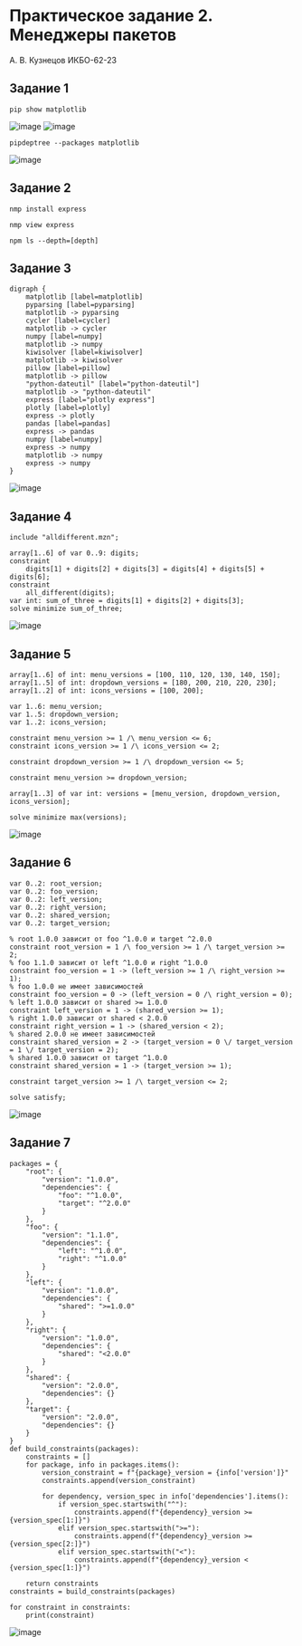 # Практическое задание 2. Менеджеры пакетов

А. В. Кузнецов ИКБО-62-23

## Задание 1

```
pip show matplotlib
```
![image](https://github.com/user-attachments/assets/6626a986-dfae-49a8-b229-30d9aeef9131)
![image](https://github.com/user-attachments/assets/3bfc6c54-acdc-483f-a34b-648abaac8098)
```
pipdeptree --packages matplotlib
```
![image](https://github.com/user-attachments/assets/9e0b0e10-b66a-4935-ba25-47d4969b1bab)

## Задание 2

```
nmp install express
```

```
nmp view express
```

```
npm ls --depth=[depth]
```

## Задание 3

```
digraph {
    matplotlib [label=matplotlib]
    pyparsing [label=pyparsing]
    matplotlib -> pyparsing
    cycler [label=cycler]
    matplotlib -> cycler
    numpy [label=numpy]
    matplotlib -> numpy
    kiwisolver [label=kiwisolver]
    matplotlib -> kiwisolver
    pillow [label=pillow]
    matplotlib -> pillow
    "python-dateutil" [label="python-dateutil"]
    matplotlib -> "python-dateutil"
    express [label="plotly express"]
    plotly [label=plotly]
    express -> plotly
    pandas [label=pandas]
    express -> pandas
    numpy [label=numpy]
    express -> numpy
    matplotlib -> numpy
    express -> numpy
}
```
![image](https://github.com/user-attachments/assets/acf98db3-821f-4cff-aa25-3c8e97b97053)

## Задание 4

```
include "alldifferent.mzn";  

array[1..6] of var 0..9: digits;  
constraint
    digits[1] + digits[2] + digits[3] = digits[4] + digits[5] + digits[6];
constraint
    all_different(digits);
var int: sum_of_three = digits[1] + digits[2] + digits[3];
solve minimize sum_of_three;
```

![image](https://github.com/user-attachments/assets/9bb4a668-6e82-42c5-a4a3-6d3287f10cec)

## Задание 5

```
array[1..6] of int: menu_versions = [100, 110, 120, 130, 140, 150];       
array[1..5] of int: dropdown_versions = [180, 200, 210, 220, 230];
array[1..2] of int: icons_versions = [100, 200];            

var 1..6: menu_version;      
var 1..5: dropdown_version;   
var 1..2: icons_version;      

constraint menu_version >= 1 /\ menu_version <= 6;
constraint icons_version >= 1 /\ icons_version <= 2;

constraint dropdown_version >= 1 /\ dropdown_version <= 5;

constraint menu_version >= dropdown_version; 

array[1..3] of var int: versions = [menu_version, dropdown_version, icons_version];

solve minimize max(versions);
```
![image](https://github.com/user-attachments/assets/50a59a7c-3588-4256-96d6-576bc73229ce)

## Задание 6

```
var 0..2: root_version;   
var 0..2: foo_version;     
var 0..2: left_version;    
var 0..2: right_version;   
var 0..2: shared_version;  
var 0..2: target_version;   

% root 1.0.0 зависит от foo ^1.0.0 и target ^2.0.0
constraint root_version = 1 /\ foo_version >= 1 /\ target_version >= 2;
% foo 1.1.0 зависит от left ^1.0.0 и right ^1.0.0
constraint foo_version = 1 -> (left_version >= 1 /\ right_version >= 1);
% foo 1.0.0 не имеет зависимостей
constraint foo_version = 0 -> (left_version = 0 /\ right_version = 0);
% left 1.0.0 зависит от shared >= 1.0.0
constraint left_version = 1 -> (shared_version >= 1);
% right 1.0.0 зависит от shared < 2.0.0
constraint right_version = 1 -> (shared_version < 2);
% shared 2.0.0 не имеет зависимостей
constraint shared_version = 2 -> (target_version = 0 \/ target_version = 1 \/ target_version = 2);
% shared 1.0.0 зависит от target ^1.0.0
constraint shared_version = 1 -> (target_version >= 1);

constraint target_version >= 1 /\ target_version <= 2;

solve satisfy;
```
![image](https://github.com/user-attachments/assets/5ff137a6-0ee9-41e0-98cb-cbfa59f86507)

## Задание 7

```
packages = {
    "root": {
        "version": "1.0.0",
        "dependencies": {
            "foo": "^1.0.0",
            "target": "^2.0.0"
        }
    },
    "foo": {
        "version": "1.1.0",
        "dependencies": {
            "left": "^1.0.0",
            "right": "^1.0.0"
        }
    },
    "left": {
        "version": "1.0.0",
        "dependencies": {
            "shared": ">=1.0.0"
        }
    },
    "right": {
        "version": "1.0.0",
        "dependencies": {
            "shared": "<2.0.0"
        }
    },
    "shared": {
        "version": "2.0.0",
        "dependencies": {}
    },
    "target": {
        "version": "2.0.0",
        "dependencies": {}
    }
}
def build_constraints(packages):
    constraints = []
    for package, info in packages.items():
        version_constraint = f"{package}_version = {info['version']}"
        constraints.append(version_constraint)

        for dependency, version_spec in info['dependencies'].items():
            if version_spec.startswith("^"):
                constraints.append(f"{dependency}_version >= {version_spec[1:]}")
            elif version_spec.startswith(">="):
                constraints.append(f"{dependency}_version >= {version_spec[2:]}")
            elif version_spec.startswith("<"):
                constraints.append(f"{dependency}_version < {version_spec[1:]}")

    return constraints
constraints = build_constraints(packages)

for constraint in constraints:
    print(constraint)
```
![image](https://github.com/user-attachments/assets/1079ca83-4906-4bb0-9512-8c263c320b76)
